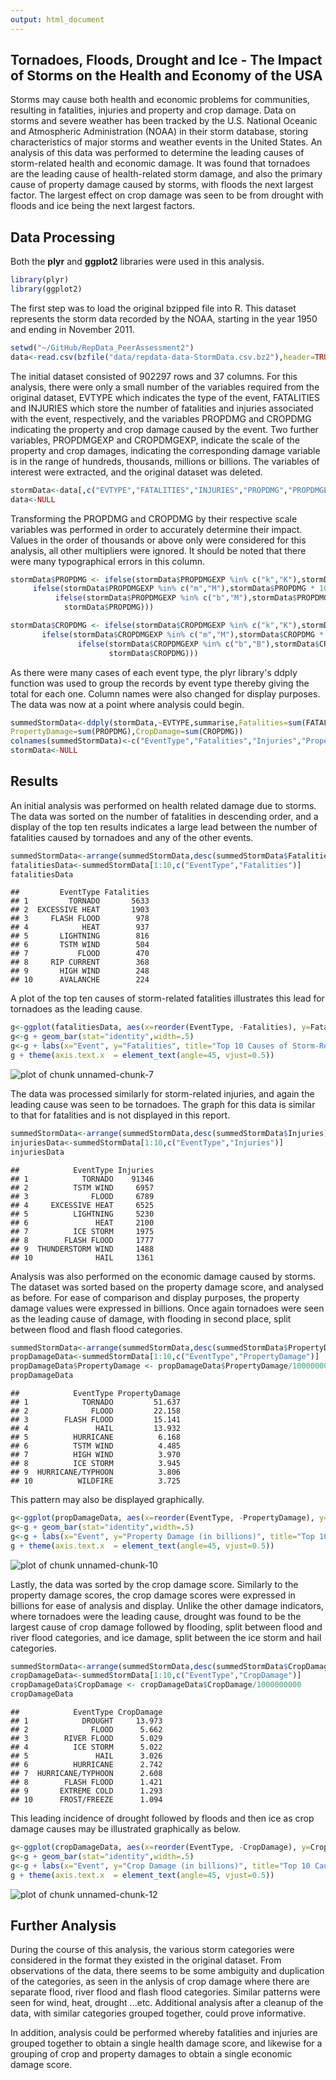 ```yaml
---
output: html_document
---
```

## Tornadoes, Floods, Drought and Ice - The Impact of Storms on the Health and Economy of the USA

Storms may cause both health and economic problems for communities, resulting in fatalities, injuries and property and crop damage. Data on storms and severe weather has been tracked by the U.S. National Oceanic and Atmospheric Administration (NOAA) in their storm database, storing characteristics of major storms and weather events in the United States. An analysis of this data was performed to determine the leading causes of storm-related health and economic damage. It was found that tornadoes are the leading cause of health-related storm damage, and also the primary cause of property damage caused by storms, with floods the next largest factor. The largest effect on crop damage was seen to be from drought with floods and ice being the next largest factors.

## Data Processing
Both the **plyr** and **ggplot2** libraries were used in this analysis.


```r
library(plyr)
library(ggplot2)
```

The first step was to load the original bzipped file into R. This dataset represents the storm data recorded by the NOAA, starting in the year 1950 and ending in November 2011.


```r
setwd("~/GitHub/RepData_PeerAssessment2")
data<-read.csv(bzfile("data/repdata-data-StormData.csv.bz2"),header=TRUE)
```

The initial dataset consisted of 902297 rows and 37 columns.
For this analysis, there were only a small number of the variables required from the original dataset, EVTYPE which indicates the type of the event, FATALITIES and INJURIES which store the number of fatalities and injuries associated with the event, respectively, and the variables PROPDMG and CROPDMG indicating the property and crop damage caused by the event. Two further variables, PROPDMGEXP and CROPDMGEXP, indicate the scale of the property and crop damages, indicating the corresponding damage variable is in the range of hundreds, thousands, millions or billions. The variables of interest were extracted, and the original dataset was deleted.


```r
stormData<-data[,c("EVTYPE","FATALITIES","INJURIES","PROPDMG","PROPDMGEXP","CROPDMG","CROPDMGEXP")]
data<-NULL
```

Transforming the PROPDMG and CROPDMG by their respective scale variables was performed in order to accurately determine their impact. Values in the order of thousands or above only were considered for this analysis, all other multipliers were ignored. It should be noted that there were many typographical errors in this column.


```r
stormData$PROPDMG <- ifelse(stormData$PROPDMGEXP %in% c("k","K"),stormData$PROPDMG * 1000,    
     ifelse(stormData$PROPDMGEXP %in% c("m","M"),stormData$PROPDMG * 1000000,
          ifelse(stormData$PROPDMGEXP %in% c("b","M"),stormData$PROPDMG * 1000000000,  
            stormData$PROPDMG))) 

stormData$CROPDMG <- ifelse(stormData$CROPDMGEXP %in% c("k","K"),stormData$CROPDMG * 1000,
       ifelse(stormData$CROPDMGEXP %in% c("m","M"),stormData$CROPDMG * 1000000,
               ifelse(stormData$CROPDMGEXP %in% c("b","B"),stormData$CROPDMG * 1000000000,
                      stormData$CROPDMG)))
```

As there were many cases of each event type, the plyr library's ddply function was used to group the records by event type thereby giving the total for each one. Column names were also changed for display purposes. The data was now at a point where analysis could begin. 


```r
summedStormData<-ddply(stormData,~EVTYPE,summarise,Fatalities=sum(FATALITIES),Injuries=sum(INJURIES), 
PropertyDamage=sum(PROPDMG),CropDamage=sum(CROPDMG))
colnames(summedStormData)<-c("EventType","Fatalities","Injuries","PropertyDamage","CropDamage")
stormData<-NULL
```


## Results
An initial analysis was performed on health related damage due to storms.
The data was sorted on the number of fatalities in descending order, and a display of the top ten results indicates a large lead between the number of fatalities caused by tornadoes and any of the other events.


```r
summedStormData<-arrange(summedStormData,desc(summedStormData$Fatalities))
fatalitiesData<-summedStormData[1:10,c("EventType","Fatalities")]
fatalitiesData
```

```
##         EventType Fatalities
## 1         TORNADO       5633
## 2  EXCESSIVE HEAT       1903
## 3     FLASH FLOOD        978
## 4            HEAT        937
## 5       LIGHTNING        816
## 6       TSTM WIND        504
## 7           FLOOD        470
## 8     RIP CURRENT        368
## 9       HIGH WIND        248
## 10      AVALANCHE        224
```

A plot of the top ten causes of storm-related fatalities illustrates this lead for tornadoes as the leading cause.


```r
g<-ggplot(fatalitiesData, aes(x=reorder(EventType, -Fatalities), y=Fatalities)) 
g<-g + geom_bar(stat="identity",width=.5)
g<-g + labs(x="Event", y="Fatalities", title="Top 10 Causes of Storm-Related Fatalities") 
g + theme(axis.text.x  = element_text(angle=45, vjust=0.5))
```

![plot of chunk unnamed-chunk-7](figure/unnamed-chunk-7.png) 

The data was processed similarly for storm-related injuries, and again the leading cause was seen to be tornadoes. The graph for this data is similar to that for fatalities and is not displayed in this report.


```r
summedStormData<-arrange(summedStormData,desc(summedStormData$Injuries))
injuriesData<-summedStormData[1:10,c("EventType","Injuries")]
injuriesData
```

```
##            EventType Injuries
## 1            TORNADO    91346
## 2          TSTM WIND     6957
## 3              FLOOD     6789
## 4     EXCESSIVE HEAT     6525
## 5          LIGHTNING     5230
## 6               HEAT     2100
## 7          ICE STORM     1975
## 8        FLASH FLOOD     1777
## 9  THUNDERSTORM WIND     1488
## 10              HAIL     1361
```

Analysis was also performed on the economic damage caused by storms.
The dataset was sorted based on the property damage score, and analysed as before. For ease of comparison and display purposes, the property damage values were expressed in billions.  Once again tornadoes were seen as the leading cause of damage, with flooding in second place, split between flood and flash flood categories.



```r
summedStormData<-arrange(summedStormData,desc(summedStormData$PropertyDamage))
propDamageData<-summedStormData[1:10,c("EventType","PropertyDamage")]
propDamageData$PropertyDamage <- propDamageData$PropertyDamage/1000000000
propDamageData
```

```
##            EventType PropertyDamage
## 1            TORNADO         51.637
## 2              FLOOD         22.158
## 3        FLASH FLOOD         15.141
## 4               HAIL         13.932
## 5          HURRICANE          6.168
## 6          TSTM WIND          4.485
## 7          HIGH WIND          3.970
## 8          ICE STORM          3.945
## 9  HURRICANE/TYPHOON          3.806
## 10          WILDFIRE          3.725
```

This pattern may also be displayed graphically.


```r
g<-ggplot(propDamageData, aes(x=reorder(EventType, -PropertyDamage), y=PropertyDamage))
g<-g + geom_bar(stat="identity",width=.5) 
g<-g + labs(x="Event", y="Property Damage (in billions)", title="Top 10 Causes of Storm-Related Property Damage")
g + theme(axis.text.x  = element_text(angle=45, vjust=0.5))
```

![plot of chunk unnamed-chunk-10](figure/unnamed-chunk-10.png) 

Lastly, the data was sorted by the crop damage score. Similarly to the property damage scores, the crop damage scores were expressed in billions for ease of analysis and display. Unlike the other damage indicators, where tornadoes were the leading cause, drought was found to be the largest cause of crop damage followed by flooding, split between flood and river flood categories, and ice damage, split between the ice storm and hail categories.


```r
summedStormData<-arrange(summedStormData,desc(summedStormData$CropDamage))
cropDamageData<-summedStormData[1:10,c("EventType","CropDamage")]
cropDamageData$CropDamage <- cropDamageData$CropDamage/1000000000
cropDamageData
```

```
##            EventType CropDamage
## 1            DROUGHT     13.973
## 2              FLOOD      5.662
## 3        RIVER FLOOD      5.029
## 4          ICE STORM      5.022
## 5               HAIL      3.026
## 6          HURRICANE      2.742
## 7  HURRICANE/TYPHOON      2.608
## 8        FLASH FLOOD      1.421
## 9       EXTREME COLD      1.293
## 10      FROST/FREEZE      1.094
```

This leading incidence of drought followed by floods and then ice as crop damage causes may be illustrated graphically as below.


```r
g<-ggplot(cropDamageData, aes(x=reorder(EventType, -CropDamage), y=CropDamage)) 
g<-g + geom_bar(stat="identity",width=.5)
g<-g + labs(x="Event", y="Crop Damage (in billions)", title="Top 10 Causes of Storm-Related Crop Damage")
g + theme(axis.text.x  = element_text(angle=45, vjust=0.5))
```

![plot of chunk unnamed-chunk-12](figure/unnamed-chunk-12.png) 

## Further Analysis
During the course of this analysis, the various storm categories were considered in the format they existed in the original dataset. From observations of the data, there seems to be some ambiguity and duplication of the categories, as seen in the anlysis of crop damage where there are separate flood, river flood and flash flood categories. Similar patterns were seen for wind, heat, drought ...etc. Additional analysis after a cleanup of the data, with similar categories grouped together, could prove informative.

In addition, analysis could be performed whereby fatalities and injuries are grouped together to obtain a single health damage score, and likewise for a grouping of crop and property damages to obtain a single economic damage score.


